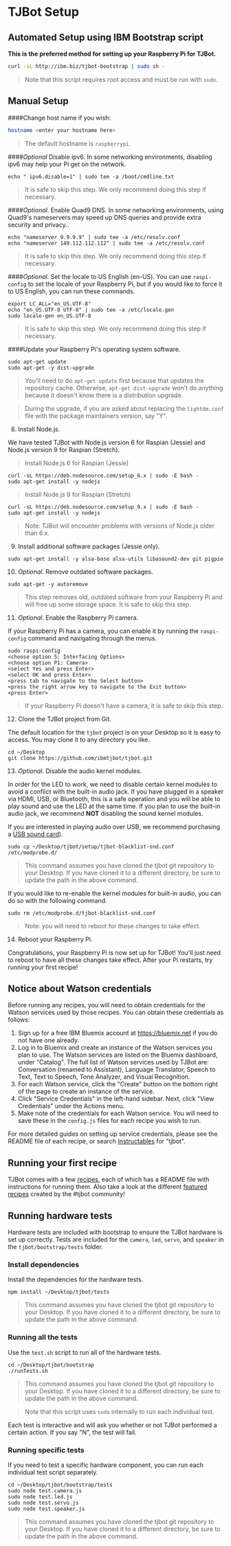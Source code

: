 # TJBot Setup

## Automated Setup using IBM Bootstrap script

**This is the preferred method for setting up your Raspberry Pi for TJBot.**

```bash
curl -sL http://ibm.biz/tjbot-bootstrap | sudo sh -
```

> Note that this script requires root access and must be run with `sudo`.


## Manual Setup

####Change host name if you wish:

```bash
hostname <enter your hostname here>
```

> The default hostname is `raspberrypi`.


####_Optional_ Disable ipv6. In some networking environments, disabling ipv6 may help your Pi get on the network.

```
echo " ipv6.disable=1" | sudo tee -a /boot/cmdline.txt
```

> It is safe to skip this step. We only recommend doing this step if necessary.

####_Optional_. Enable Quad9 DNS. In some networking environments, using Quad9's nameservers may speed up DNS queries and provide extra security and privacy..

```
echo "nameserver 9.9.9.9" | sudo tee -a /etc/resolv.conf
echo "nameserver 149.112.112.112" | sudo tee -a /etc/resolv.conf
```

> It is safe to skip this step. We only recommend doing this step if necessary.

####_Optional_. Set the locale to US English (en-US). You can use `raspi-config` to set the locale of your Raspberry Pi, but if you would like to force it to US English, you can run these commands.

```
export LC_ALL="en_US.UTF-8"
echo "en_US.UTF-8 UTF-8" | sudo tee -a /etc/locale.gen
sudo locale-gen en_US.UTF-8
```

> It is safe to skip this step. We only recommend doing this step if necessary.

####Update your Raspberry Pi's operating system software.

```
sudo apt-get update
sudo apt-get -y dist-upgrade
```

> You’ll need to do `apt-get update` first because that updates the repository cache. Otherwise, `apt-get dist-upgrade` won't do anything because it doesn't know there is a distribution upgrade.

> During the upgrade, if you are asked about replacing the `lightdm.conf` file with the package maintainers version, say "Y".

8. Install Node.js.

We have tested TJBot with Node.js version 6 for Raspian (Jessie) and Node.js version 9 for Raspian (Stretch).

> Install Node.js 6 for Raspian (Jessie)
```
curl -sL https://deb.nodesource.com/setup_6.x | sudo -E bash -
sudo apt-get install -y nodejs
```

> Install Node.js 9 for Raspian (Stretch)
```
curl -sL https://deb.nodesource.com/setup_9.x | sudo -E bash -
sudo apt-get install -y nodejs
```

> Note: TJBot will encounter problems with versions of Node.js older than 6.x.

9. Install additional software packages (Jessie only).

```
sudo apt-get install -y alsa-base alsa-utils libasound2-dev git pigpio
```

10. _Optional_. Remove outdated software packages.

```
sudo apt-get -y autoremove
```

> This step removes old, outdated software from your Raspberry Pi and will free up some storage space. It is safe to skip this step.

11. _Optional_. Enable the Raspberry Pi camera.

If your Raspberry Pi has a camera, you can enable it by running the `raspi-config` command and navigating through the menus.

```
sudo raspi-config
<choose option 5: Interfacing Options>
<choose option P1: Camera>
<select Yes and press Enter>
<select OK and press Enter>
<press tab to navigate to the Select button>
<press the right arrow key to navigate to the Exit button>
<press Enter>
```

> If your Raspberry Pi doesn't have a camera, it is safe to skip this step.

12. Clone the TJBot project from Git.

The default location for the `tjbot` project is on your Desktop so it is easy to access. You may clone it to any directory you like.

```
cd ~/Desktop
git clone https://github.com/ibmtjbot/tjbot.git
```

13. _Optional_. Disable the audio kernel modules.

In order for the LED to work, we need to disable certain kernel modules to avoid a conflict with the built-in audio jack. If you have plugged in a speaker via HDMI, USB, or Bluetooth, this is a safe operation and you will be able to play sound and use the LED at the same time. If you plan to use the built-in audio jack, we recommend **NOT** disabling the sound kernel modules.

If you are interested in playing audio over USB, we recommend purchasing a [USB sound card](https://www.amazon.com/Virtual-Channel-Audio-Adapter-Notebook/dp/B00M3UWE3Q/)).

```
sudo cp ~/Desktop/tjbot/setup/tjbot-blacklist-snd.conf /etc/modprobe.d/
```

> This command assumes you have cloned the tjbot git repository to your Desktop. If you have cloned it to a different directory, be sure to update the path in the above command.

If you would like to re-enable the kernel modules for built-in audio, you can do so with the following command.

```
sudo rm /etc/modprobe.d/tjbot-blacklist-snd.conf
```

> Note: you will need to reboot for these changes to take effect.

14. Reboot your Raspberry Pi.

Congratulations, your Raspberry Pi is now set up for TJBot!  You'll just need to reboot to have all these changes take effect. After your Pi restarts, try running your first recipe!

## Notice about Watson credentials

Before running any recipes, you will need to obtain credentials for the Watson services used by those recipes. You can obtain these credentials as follows:

1. Sign up for a free IBM Bluemix account at https://bluemix.net if you do not have one already.
2. Log in to Bluemix and create an instance of the Watson services you plan to use. The Watson services are listed on the Bluemix dashboard, under "Catalog". The full list of Watson services used by TJBot are: Conversation (renamed to Assistant), Language Translator, Speech to Text, Text to Speech, Tone Analyzer, and Visual Recognition.
3. For each Watson service, click the "Create" button on the bottom right of the page to create an instance of the service.
4. Click "Service Credentials" in the left-hand sidebar. Next, click "View Credentials" under the Actions menu.
5. Make note of the credentials for each Watson service. You will need to save these in the `config.js` files for each recipe you wish to run.

For more detailed guides on setting up service credentials, please see the README file of each recipe, or search [Instructables](http://instructables.com) for "tjbot".

## Running your first recipe

TJBot comes with a few [recipes](https://github.com/ibmtjbot/tjbot/tree/master/recipes), each of which has a README file with instructions for running them. Also take a look at the different [featured recipes](https://github.com/ibmtjbot/tjbot/tree/master/featured) created by the #tjbot community!

## Running hardware tests

Hardware tests are included with bootstrap to ensure the TJBot hardware is set up correctly. Tests are included for the `camera`, `led`, `servo`, and `speaker` in the `tjbot/bootstrap/tests` folder.

### Install dependencies

Install the dependencies for the hardware tests.

```
npm install ~/Desktop/tjbot/tests
```

> This command assumes you have cloned the tjbot git repository to your Desktop. If you have cloned it to a different directory, be sure to update the path in the above command.

### Running all the tests

Use the `test.sh` script to run all of the hardware tests.

```
cd ~/Desktop/tjbot/bootstrap
./runTests.sh
```

> This command assumes you have cloned the tjbot git repository to your Desktop. If you have cloned it to a different directory, be sure to update the path in the above command.

> Note that this script uses `sudo` internally to run each individual test.

Each test is interactive and will ask you whether or not TJBot performed a certain action. If you say "N", the test will fail.

### Running specific tests

If you need to test a specific hardware component, you can run each individual test script separately.

```
cd ~/Desktop/tjbot/bootstrap/tests
sudo node test.camera.js
sudo node test.led.js
sudo node test.servo.js
sudo node test.speaker.js
```

> This command assumes you have cloned the tjbot git repository to your Desktop. If you have cloned it to a different directory, be sure to update the path in the above command.
